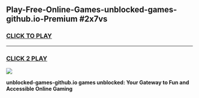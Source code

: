 
## Play-Free-Online-Games-unblocked-games-github.io-Premium #2x7vs
<h3>
<a href="https://premium.freeplayer.one?title=unblocked-games-github.io&ref=8M">CLICK TO PLAY</a></h3>
<hr>

<h3>
<a href="https://premium.freeplayer.one?title=unblocked-games-github.io&ref=8M">CLICK 2 PLAY</a>
  
</h3>

<a href="https://premium.freeplayer.one?title=unblocked-games-github.io&ref=8M"><img src="https://clearcache.store/games.png"></a>


**unblocked-games-github.io games unblocked: Your Gateway to Fun and Accessible Online Gaming**
